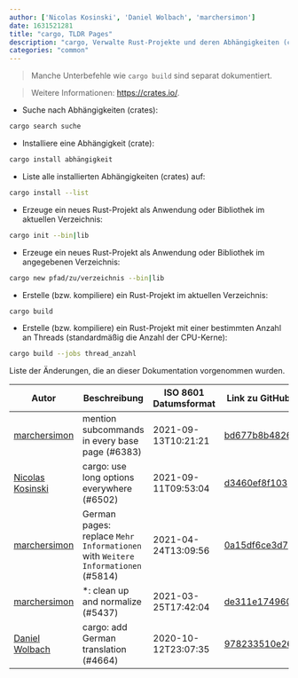 ```yaml
---
author: ['Nicolas Kosinski', 'Daniel Wolbach', 'marchersimon']
date: 1631521281
title: "cargo, TLDR Pages"
description: "cargo, Verwalte Rust-Projekte und deren Abhängigkeiten (crates)."
categories: "common"
---
```

> Manche Unterbefehle wie `cargo build` sind separat dokumentiert.

> Weitere Informationen: <https://crates.io/>.

- Suche nach Abhängigkeiten (crates):

```bash
cargo search suche
```

- Installiere eine Abhängigkeit (crate):

```bash
cargo install abhängigkeit
```

- Liste alle installierten Abhängigkeiten (crates) auf:

```bash
cargo install --list
```

- Erzeuge ein neues Rust-Projekt als Anwendung oder Bibliothek im aktuellen Verzeichnis:

```bash
cargo init --bin|lib
```

- Erzeuge ein neues Rust-Projekt als Anwendung oder Bibliothek im angegebenen Verzeichnis:

```bash
cargo new pfad/zu/verzeichnis --bin|lib
```

- Erstelle (bzw. kompiliere) ein Rust-Projekt im aktuellen Verzeichnis:

```bash
cargo build
```

- Erstelle (bzw. kompiliere) ein Rust-Projekt mit einer bestimmten Anzahl an Threads (standardmäßig die Anzahl der CPU-Kerne):

```bash
cargo build --jobs thread_anzahl
```
Liste der Änderungen, die an dieser Dokumentation vorgenommen wurden.


Autor | Beschreibung | ISO 8601 Datumsformat | Link zu GitHub
------|-----|-----|-----
[marchersimon](mailto:50295997+marchersimon@users.noreply.github.com) | mention subcommands in every base page (#6383) | 2021-09-13T10:21:21 | [bd677b8b4826](https://github.com/tldr-pages/tldr/commit/bd677b8b48260e301fb99fea794f4dc1458d1562)
[Nicolas Kosinski](mailto:nicokosi@users.noreply.github.com) | cargo: use long options everywhere (#6502) | 2021-09-11T09:53:04 | [d3460ef8f103](https://github.com/tldr-pages/tldr/commit/d3460ef8f103a660f6f6765265b838b919342f1a)
[marchersimon](mailto:50295997+marchersimon@users.noreply.github.com) | German pages: replace `Mehr Informationen` with `Weitere Informationen` (#5814) | 2021-04-24T13:09:56 | [0a15df6ce3d7](https://github.com/tldr-pages/tldr/commit/0a15df6ce3d790b71b8fa4ae2e8befe0ed0806c7)
[marchersimon](mailto:50295997+marchersimon@users.noreply.github.com) | *: clean up and normalize (#5437) | 2021-03-25T17:42:04 | [de311e174960](https://github.com/tldr-pages/tldr/commit/de311e17496083a7f805793ef228995ecc7e8c97)
[Daniel Wolbach](mailto:daniel.wolbach@mailo.com) | cargo: add German translation (#4664) | 2020-10-12T23:07:35 | [978233510e26](https://github.com/tldr-pages/tldr/commit/978233510e26d956e98d979c0b0d90d5c3b51bd0)

